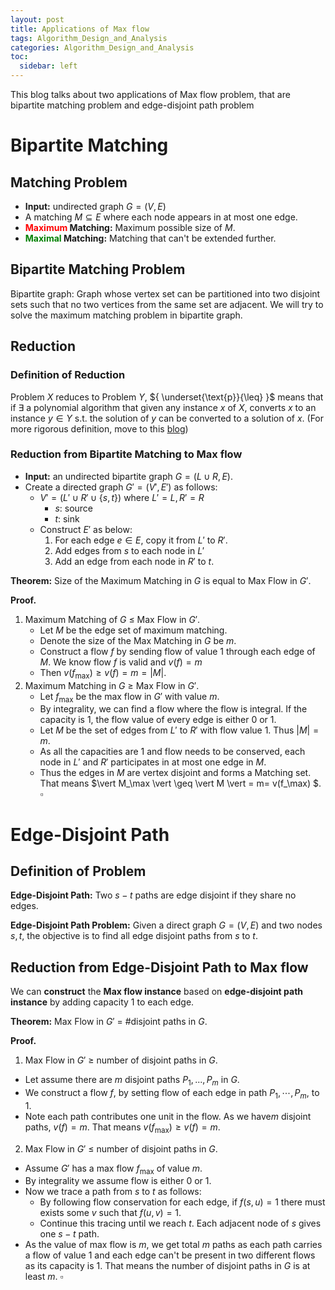 ```yaml
---
layout: post
title: Applications of Max flow
tags: Algorithm_Design_and_Analysis
categories: Algorithm_Design_and_Analysis
toc:
  sidebar: left
---
```


This blog talks about two applications of Max flow problem, that are bipartite matching problem and edge-disjoint path problem

<!--more-->

# Bipartite Matching

## Matching Problem

- **Input:** undirected graph $G=(V,E)$
- A matching $M \subseteq E$ where each node appears in at most one edge.
- **<font color=red>Maximum</font> Matching:** Maximum possible size of $M$.
- **<font color=green>Maximal</font> Matching:** Matching that can't be extended further.

## Bipartite Matching Problem

Bipartite graph: Graph whose vertex set can be partitioned into two disjoint sets such that no two vertices from the same set are adjacent. We will try to solve the maximum matching problem in bipartite graph. 

## Reduction

### Definition of Reduction

Problem ${ X }$ reduces to Problem ${ Y }$, ${ \underset{\text{p}}{\leq} }$ means that if ${ \exists }$ a polynomial algorithm that given any instance ${x  }$ of ${ X }$, converts ${ x }$ to an instance ${ y \in Y }$ s.t. the solution of ${ y }$ can be converted to a solution of ${ x }$. (For more rigorous definition, move to this [blog](https://wu-haonan.github.io/2023/09/18/ADA_Lec_8.html))

### Reduction from Bipartite Matching to Max flow

- **Input:** an undirected bipartite graph $G=(L \cup R, E)$.
- Create a directed graph $G'=(V', E')$ as follows:
  - $V' = ( L' \cup R' \cup \{s,t\} )$ where $L' = L, R' = R$
    - $s$: source
    - $t$: sink
  - Construct $E'$ as below:
  	1. For each edge $e \in E$, copy it from $L'$ to $R'$.
  	2. Add edges from $s$ to each node in $L'$
  	3. Add an edge from each node in $R'$ to $t$.

**Theorem:** Size of the Maximum Matching in $G$ is equal to Max Flow in $G'$.

**Proof.**

1) Maximum Matching of $G$ $\leq$ Max Flow in $G'$.
   - Let $M$ be the edge set of maximum matching.
   - Denote the size of the Max Matching in $G$ be $m$.
   - Construct a flow $f$ by sending flow of value 1 through each edge of $M$. We know flow $f$ is valid and $v(f) = m$
   - Then $v(f_\max) \geq v(f) = m = \vert M \vert$.
2) Maximum Matching in $G$ $\geq$ Max Flow in $G'$.
   - Let $f_\max$ be the max flow in $G'$ with value $m$.
   - By integrality, we can find a flow where the flow is integral. If the capacity is 1, the flow value of every edge is either 0 or 1.
   - Let $M$ be the set of edges from $L'$ to $R'$ with flow value 1. Thus $|M| = m$.
   - As all the capacities are 1 and flow needs to be conserved, each node in $L'$ and $R'$ participates in at most one edge in $M$.
   - Thus the edges in $M$ are vertex disjoint and forms a Matching set. That means $\vert M_\max \vert \geq \vert M \vert = m= v(f_\max) $. $\square$

# Edge-Disjoint Path

## Definition of Problem

**Edge-Disjoint Path:** Two $s-t$ paths are edge disjoint if they share no edges.

**Edge-Disjoint Path Problem:** Given a direct graph $G=(V, E)$ and two nodes $s, t$, the objective is to find all edge disjoint paths from $s$ to $t$.

## Reduction from Edge-Disjoint Path to Max flow

We can **construct** the **Max flow instance** based on **edge-disjoint path instance** by adding capacity $1$ to each edge.



**Theorem:** Max Flow in $G'$ = #disjoint paths in $G$.



**Proof.**

1) Max Flow in $G'$ $\geq$ number of disjoint paths in $G$.

- Let assume there are $m$ disjoint paths $P_1, ..., P_m$ in $G$.
- We construct a flow $f$, by setting flow of each edge in path $P_1,\cdots,P_m$,  to $1$.
- Note each path contributes one unit in the flow. As we have$m$ disjoint paths, $v(f) =m$. That means $v(f_\max) \geq v(f) = m$.



2) Max Flow in $G'$ $\leq$ number of disjoint paths in $G$.
- Assume $G'$ has a max flow $f_\max$ of value $m$.
- By integrality we assume flow is either 0 or 1.
- Now we trace a path from $s$ to $t$ as follows: 
  - By following flow conservation for each edge, if $f(s,u) = 1$ there must exists some $v$ such that $f(u,v) = 1$.
  - Continue this tracing until we reach $t$. Each adjacent node of $s$ gives one $s-t$ path.
- As the value of max flow is $m$, we get total $m$ paths as each path carries a flow of value $1$ and each edge can't be present in two different flows as its capacity is $1$. That means the number of disjoint paths in $G$ is at least $m$. $\square$
